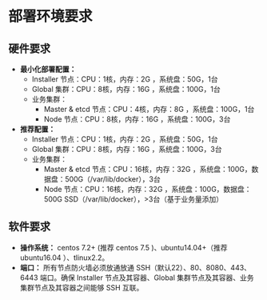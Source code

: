 #  部署环境要求



## 硬件要求

* **最小化部署配置：**
  * Installer 节点：CPU：1核，内存：2G ，系统盘：50G，1台
  * Global 集群：CPU：8核，内存：16G ，系统盘：100G，1台
  * 业务集群： 
    * Master & etcd 节点：CPU：4核，内存：8G ，系统盘：100G，1台
    * Node 节点：CPU：8核，内存：16G ，系统盘：100G，3台
* **推荐配置：**
  * Installer 节点：CPU：1核，内存：2G ，系统盘：50G，1台
  * Global 集群：CPU：8核，内存：16G ，系统盘：100G，3台
  * 业务集群：
    * Master & etcd 节点：CPU：16核，内存：32G ，系统盘：100G，数据盘：500G（/var/lib/docker），3台
    * Node 节点：CPU：16核，内存：32G ，系统盘：100G，数据盘：500G SSD（/var/lib/docker），>3台（基于业务量添加）



## 软件要求

* **操作系统：** centos 7.2+ (推荐 centos 7.5 )、ubuntu14.04+（推荐 ubuntu16.04 ）、tlinux2.2。
* **端口：** 所有节点防火墙必须放通放通 SSH（默认22）、80、8080、443、6443 端口。确保 Installer 节点及其容器、Global 集群节点及其容器、业务集群节点及其容器之间能够 SSH 互联。
